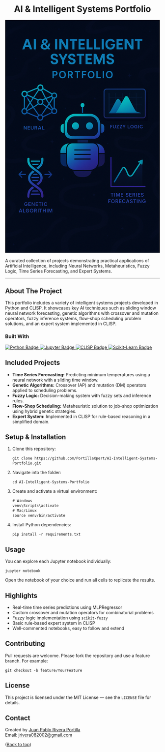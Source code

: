 <div id="readme-top"></div>

<h1 align="center">AI & Intelligent Systems Portfolio</h1>
<p align="center">
<img src="images/IA.png" alt="Portfolio Banner" width="700">
</p>
<p class="lead" align="center">

  A curated collection of projects demonstrating practical applications of Artificial Intelligence, including Neural Networks, Metaheuristics, Fuzzy Logic, Time Series Forecasting, and Expert Systems.
</p>

<hr />

<h2 id="about">About The Project</h2>

<p>
  This portfolio includes a variety of intelligent systems projects developed in Python and CLISP. It showcases key AI techniques such as sliding window neural network forecasting, genetic algorithms with crossover and mutation operators, fuzzy inference systems, flow-shop scheduling problem solutions, and an expert system implemented in CLISP.
</p>

<div class="badge-container">
  <h3>Built With</h3>
  <a class="badge" href="https://www.python.org/" target="_blank" rel="noopener noreferrer">
    <img src="https://img.shields.io/badge/Python-3776AB?style=for-the-badge&logo=python&logoColor=white" alt="Python Badge" />
  </a>
  <a class="badge" href="https://jupyter.org/" target="_blank" rel="noopener noreferrer">
    <img src="https://img.shields.io/badge/Jupyter_Notebooks-F37626?style=for-the-badge&logo=jupyter&logoColor=white" alt="Jupyter Badge" />
  </a>
  <a class="badge" href="https://common-lisp.net/" target="_blank" rel="noopener noreferrer">
    <img src="https://img.shields.io/badge/Common_Lisp-E4B16D?style=for-the-badge&logo=lisp&logoColor=white" alt="CLISP Badge" />
  </a>
  <a class="badge" href="https://scikit-learn.org/" target="_blank" rel="noopener noreferrer">
    <img src="https://img.shields.io/badge/Scikit--Learn-F7931E?style=for-the-badge&logo=scikitlearn&logoColor=white" alt="Scikit-Learn Badge" />
  </a>
</div>

<h2 id="projects">Included Projects</h2>
<ul>
  <li><strong>Time Series Forecasting:</strong> Predicting minimum temperatures using a neural network with a sliding time window.</li>
  <li><strong>Genetic Algorithms:</strong> Crossover (AP) and mutation (DM) operators applied to scheduling problems.</li>
  <li><strong>Fuzzy Logic:</strong> Decision-making system with fuzzy sets and inference rules.</li>
  <li><strong>Flow-Shop Scheduling:</strong> Metaheuristic solution to job-shop optimization using hybrid genetic strategies.</li>
  <li><strong>Expert System:</strong> Implemented in CLISP for rule-based reasoning in a simplified domain.</li>
</ul>

<h2 id="installation">Setup & Installation</h2>
<ol>
  <li>Clone this repository:
    <pre><code>git clone https://github.com/PortillaXpert/AI-Intelligent-Systems-Portfolio.git</code></pre>
  </li>
  <li>Navigate into the folder:
    <pre><code>cd AI-Intelligent-Systems-Portfolio</code></pre>
  </li>
  <li>Create and activate a virtual environment:
    <pre><code># Windows
venv\Scripts\activate
# Mac/Linux
source venv/bin/activate</code></pre>
  </li>
  <li>Install Python dependencies:
    <pre><code>pip install -r requirements.txt</code></pre>
  </li>
</ol>

<h2 id="usage">Usage</h2>
<p>You can explore each Jupyter notebook individually:</p>
<pre><code>jupyter notebook</code></pre>
<p>Open the notebook of your choice and run all cells to replicate the results.</p>

<h2 id="features">Highlights</h2>
<ul>
  <li>Real-time time series predictions using MLPRegressor</li>
  <li>Custom crossover and mutation operators for combinatorial problems</li>
  <li>Fuzzy logic implementation using <code>scikit-fuzzy</code></li>
  <li>Basic rule-based expert system in CLISP</li>
  <li>Well-commented notebooks, easy to follow and extend</li>
</ul>

<h2 id="contributing">Contributing</h2>
<p>Pull requests are welcome. Please fork the repository and use a feature branch. For example:</p>
<pre><code>git checkout -b feature/YourFeature</code></pre>

<h2 id="license">License</h2>
<p>This project is licensed under the MIT License — see the <code>LICENSE</code> file for details.</p>

<h2 id="contact">Contact</h2>
<p>
  Created by <a href="https://github.com/PortillaXpert" target="_blank" rel="noopener noreferrer">Juan Pablo Rivera Portilla</a><br/>
  Email: <a href="mailto:jrivera082002@gmail.com">jrivera082002@gmail.com</a>
</p>

<div class="right-link">
  (<a href="#readme-top">Back to top</a>)
</div>
